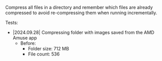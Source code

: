 Compress all files in a directory and remember which files are already compressed to avoid re-compressing them when running incrementally.

Tests:
* |2024.09.28| Compressing folder with images saved from the AMD Amuse app
    * Before:
        * Folder size: 712 MB
        * File count: 536